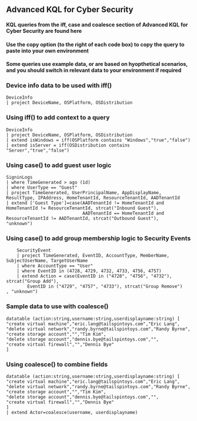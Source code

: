 ## Advanced KQL for Cyber Security 

#### KQL queries from the iff, case and coalesce section of Advanced KQL for Cyber Security are found here

#### Use the copy option (to the right of each code box) to copy the query to paste into your own environment

#### Some queries use example data, or are based on hyopthetical scenarios, and you should switch in relevant data to your environment if required

### Device info data to be used with iff()
```KQL
DeviceInfo
| project DeviceName, OSPlatform, OSDistribution
```

### Using iff() to add context to a query
```KQL
DeviceInfo
| project DeviceName, OSPlatform, OSDistribution
| extend isWindows = iff(OSPlatform contains "Windows","true","false")
| extend isServer = iff(OSDistribution contains "Server","true","false")
```

### Using case() to add guest user logic
```KQL
SigninLogs
| where TimeGenerated > ago (1d)
| where UserType == "Guest"
| project TimeGenerated, UserPrincipalName, AppDisplayName, ResultType, IPAddress, HomeTenantId, ResourceTenantId, AADTenantId
| extend ['Guest Type']=case(AADTenantId != HomeTenantId and HomeTenantId != ResourceTenantId, strcat("Inbound Guest"),
                             AADTenantId == HomeTenantId and ResourceTenantId != AADTenantId, strcat("Outbound Guest"),
"unknown")
```

### Using case() to add group membership logic to Security Events
```KQL
    SecurityEvent
    | project TimeGenerated, EventID, AccountType, MemberName, SubjectUserName, TargetUserName
    | where AccountType == "User"
    | where EventID in (4728, 4729, 4732, 4733, 4756, 4757)
    | extend Action = case(EventID in ("4728", "4756", "4732"), strcat("Group Add"),
        EventID in ("4729", "4757", "4733"), strcat("Group Remove")
, "unknown")
```

### Sample data to use with coalesce()
```KQL
datatable (action:string,username:string,userdisplayname:string) [
"create virtual machine","eric.lang@tailspintoys.com","Eric Lang",
"delete virtual network","randy.byrne@tailspintoys.com","Randy Byrne",
"create storage account","","Tim Kim",
"delete storage account","dennis.bye@tailspintoys.com","",
"create virtual firewall","","Dennis Bye"
]
```

### Using coalesce() to combine fields
```KQL
datatable (action:string,username:string,userdisplayname:string) [
"create virtual machine","eric.lang@tailspintoys.com","Eric Lang",
"delete virtual network","randy.byrne@tailspintoys.com","Randy Byrne",
"create storage account","","Tim Kim",
"delete storage account","dennis.bye@tailspintoys.com","",
"create virtual firewall","","Dennis Bye"
]
| extend Actor=coalesce(username, userdisplayname)
```
